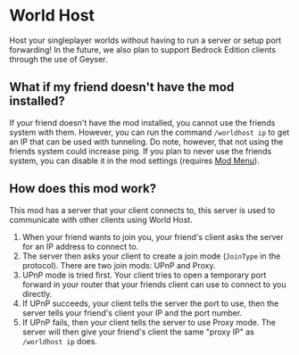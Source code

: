 # World Host

Host your singleplayer worlds without having to run a server or setup port forwarding! In the future, we also plan to support Bedrock Edition clients through the use of Geyser.

## What if my friend doesn't have the mod installed?

If your friend doesn't have the mod installed, you cannot use the friends system with them. However, you can run the command `/worldhost ip` to get an IP that can be used with tunneling. Do note, however, that not using the friends system could increase ping. <!-- If you don't want the ping increase, you can run `/worldhost tempip` to get a *temporary* server IP that lasts for 60 seconds. Clients who connect within the 60 seconds will remain connected. --> If you plan to never use the friends system, you can disable it in the mod settings (requires [Mod Menu](https://modrinth.com/mod/modmenu)).

## How does this mod work?

This mod has a server that your client connects to, this server is used to communicate with other clients using World Host. 

1. When your friend wants to join you, your friend's client asks the server for an IP address to connect to. 
2. The server then asks your client to create a join mode (`JoinType` in the protocol). There are two join mods: UPnP and Proxy. 
3. UPnP mode is tried first. Your client tries to open a temporary port forward in your router that your friends client can use to connect to you directly. 
4. If UPnP succeeds, your client tells the server the port to use, then the server tells your friend's client your IP and the port number. 
5. If UPnP fails, then your client tells the server to use Proxy mode. The server will then give your friend's client the same "proxy IP" as `/worldhost ip` does. 
 
<!-- `/worldhost tempip` tries to do this whole process with trying UPnP first instead of just giving you the proxy IP straightaway. -->
